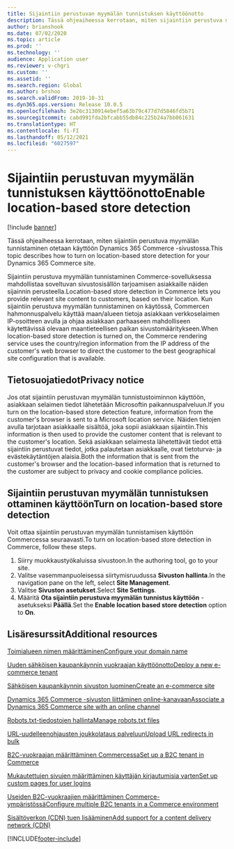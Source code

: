 ```yaml
---
title: Sijaintiin perustuvan myymälän tunnistuksen käyttöönotto
description: Tässä ohjeaiheessa kerrotaan, miten sijaintiin perustuva myymälän tunnistaminen otetaan käyttöön Dynamics 365 Commerce -sivustossa.
author: brianshook
ms.date: 07/02/2020
ms.topic: article
ms.prod: ''
ms.technology: ''
audience: Application user
ms.reviewer: v-chgri
ms.custom: ''
ms.assetid: ''
ms.search.region: Global
ms.author: brshoo
ms.search.validFrom: 2019-10-31
ms.dyn365.ops.version: Release 10.0.5
ms.openlocfilehash: 3e26c3130914ebef5a63b79c477d7d5846fd5b71
ms.sourcegitcommit: cabd991fda2bfcabb55db84c225b24a7bb061631
ms.translationtype: HT
ms.contentlocale: fi-FI
ms.lasthandoff: 05/12/2021
ms.locfileid: "6027597"
---
```

# <a name="enable-location-based-store-detection"></a><span data-ttu-id="dccd3-103">Sijaintiin perustuvan myymälän tunnistuksen käyttöönotto</span><span class="sxs-lookup"><span data-stu-id="dccd3-103">Enable location-based store detection</span></span>

[!include [banner](includes/banner.md)]

<span data-ttu-id="dccd3-104">Tässä ohjeaiheessa kerrotaan, miten sijaintiin perustuva myymälän tunnistaminen otetaan käyttöön Dynamics 365 Commerce -sivustossa.</span><span class="sxs-lookup"><span data-stu-id="dccd3-104">This topic describes how to turn on location-based store detection for your Dynamics 365 Commerce site.</span></span>

<span data-ttu-id="dccd3-105">Sijaintiin perustuva myymälän tunnistaminen Commerce-sovelluksessa mahdollistaa soveltuvan sivustosisällön tarjoamisen asiakkaille näiden sijainnin perusteella.</span><span class="sxs-lookup"><span data-stu-id="dccd3-105">Location-based store detection in Commerce lets you provide relevant site content to customers, based on their location.</span></span> <span data-ttu-id="dccd3-106">Kun sijaintiin perustuva myymälän tunnistaminen on käytössä, Commercen hahmonnuspalvelu käyttää maan/alueen tietoja asiakkaan verkkoselaimen IP-osoitteen avulla ja ohjaa asiakkaan parhaaseen mahdolliseen käytettävissä olevaan maantieteellisen paikan sivustomääritykseen.</span><span class="sxs-lookup"><span data-stu-id="dccd3-106">When location-based store detection is turned on, the Commerce rendering service uses the country/region information from the IP address of the customer's web browser to direct the customer to the best geographical site configuration that is available.</span></span>

## <a name="privacy-notice"></a><span data-ttu-id="dccd3-107">Tietosuojatiedot</span><span class="sxs-lookup"><span data-stu-id="dccd3-107">Privacy notice</span></span>

<span data-ttu-id="dccd3-108">Jos otat sijaintiin perustuvan myymälän tunnistustoiminnon käyttöön, asiakkaan selaimen tiedot lähetetään Microsoftin paikannuspalveluun.</span><span class="sxs-lookup"><span data-stu-id="dccd3-108">If you turn on the location-based store detection feature, information from the customer's browser is sent to a Microsoft location service.</span></span> <span data-ttu-id="dccd3-109">Näiden tietojen avulla tarjotaan asiakkaalle sisältöä, joka sopii asiakkaan sijaintiin.</span><span class="sxs-lookup"><span data-stu-id="dccd3-109">This information is then used to provide the customer content that is relevant to the customer's location.</span></span> <span data-ttu-id="dccd3-110">Sekä asiakkaan selaimesta lähetettävät tiedot että sijaintiin perustuvat tiedot, jotka palautetaan asiakkaalle, ovat tietoturva- ja evästekäytäntöjen alaisia.</span><span class="sxs-lookup"><span data-stu-id="dccd3-110">Both the information that is sent from the customer's browser and the location-based information that is returned to the customer are subject to privacy and cookie compliance policies.</span></span>

## <a name="turn-on-location-based-store-detection"></a><span data-ttu-id="dccd3-111">Sijaintiin perustuvan myymälän tunnistuksen ottaminen käyttöön</span><span class="sxs-lookup"><span data-stu-id="dccd3-111">Turn on location-based store detection</span></span>

<span data-ttu-id="dccd3-112">Voit ottaa sijaintiin perustuvan myymälän tunnistamisen käyttöön Commercessa seuraavasti.</span><span class="sxs-lookup"><span data-stu-id="dccd3-112">To turn on location-based store detection in Commerce, follow these steps.</span></span>

1. <span data-ttu-id="dccd3-113">Siirry muokkaustyökaluissa sivustoon.</span><span class="sxs-lookup"><span data-stu-id="dccd3-113">In the authoring tool, go to your site.</span></span>
1. <span data-ttu-id="dccd3-114">Valitse vasemmanpuoleisessa siirtymisruudussa **Sivuston hallinta**.</span><span class="sxs-lookup"><span data-stu-id="dccd3-114">In the navigation pane on the left, select **Site Management**.</span></span>
1. <span data-ttu-id="dccd3-115">Valitse **Sivuston asetukset**.</span><span class="sxs-lookup"><span data-stu-id="dccd3-115">Select **Site Settings**.</span></span>
1. <span data-ttu-id="dccd3-116">Määritä **Ota sijaintiin perustuva myymälän tunnistus käyttöön** -asetukseksi **Päällä**.</span><span class="sxs-lookup"><span data-stu-id="dccd3-116">Set the **Enable location based store detection** option to **On**.</span></span>

## <a name="additional-resources"></a><span data-ttu-id="dccd3-117">Lisäresurssit</span><span class="sxs-lookup"><span data-stu-id="dccd3-117">Additional resources</span></span>

[<span data-ttu-id="dccd3-118">Toimialueen nimen määrittäminen</span><span class="sxs-lookup"><span data-stu-id="dccd3-118">Configure your domain name</span></span>](configure-your-domain-name.md)

[<span data-ttu-id="dccd3-119">Uuden sähköisen kaupankäynnin vuokraajan käyttöönotto</span><span class="sxs-lookup"><span data-stu-id="dccd3-119">Deploy a new e-commerce tenant</span></span>](deploy-ecommerce-site.md)

[<span data-ttu-id="dccd3-120">Sähköisen kaupankäynnin sivuston luominen</span><span class="sxs-lookup"><span data-stu-id="dccd3-120">Create an e-commerce site</span></span>](create-ecommerce-site.md)

[<span data-ttu-id="dccd3-121">Dynamics 365 Commerce -sivuston liittäminen online-kanavaan</span><span class="sxs-lookup"><span data-stu-id="dccd3-121">Associate a Dynamics 365 Commerce site with an online channel</span></span>](associate-site-online-store.md)

[<span data-ttu-id="dccd3-122">Robots.txt-tiedostojen hallinta</span><span class="sxs-lookup"><span data-stu-id="dccd3-122">Manage robots.txt files</span></span>](manage-robots-txt-files.md)

[<span data-ttu-id="dccd3-123">URL-uudelleenohjausten joukkolataus palveluun</span><span class="sxs-lookup"><span data-stu-id="dccd3-123">Upload URL redirects in bulk</span></span>](upload-bulk-redirects.md)

[<span data-ttu-id="dccd3-124">B2C-vuokraajan määrittäminen Commercessa</span><span class="sxs-lookup"><span data-stu-id="dccd3-124">Set up a B2C tenant in Commerce</span></span>](set-up-B2C-tenant.md)

[<span data-ttu-id="dccd3-125">Mukautettujen sivujen määrittäminen käyttäjän kirjautumisia varten</span><span class="sxs-lookup"><span data-stu-id="dccd3-125">Set up custom pages for user logins</span></span>](custom-pages-user-logins.md)

[<span data-ttu-id="dccd3-126">Useiden B2C-vuokraajien määrittäminen Commerce-ympäristössä</span><span class="sxs-lookup"><span data-stu-id="dccd3-126">Configure multiple B2C tenants in a Commerce environment</span></span>](configure-multi-B2C-tenants.md)

[<span data-ttu-id="dccd3-127">Sisältöverkon (CDN) tuen lisääminen</span><span class="sxs-lookup"><span data-stu-id="dccd3-127">Add support for a content delivery network (CDN)</span></span>](add-cdn-support.md)


[!INCLUDE[footer-include](../includes/footer-banner.md)]
